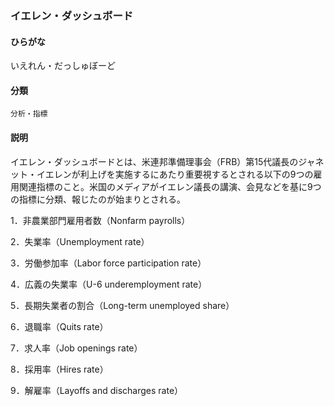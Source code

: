 <div style="display:none;">

## [あ行](securities-terms?id=あ行)

</div>

### イエレン・ダッシュボード

#### ひらがな

いえれん・だっしゅぼーど

#### 分類

`分析・指標`

#### 説明

イエレン・ダッシュボードとは、米連邦準備理事会（FRB）第15代議長のジャネット・イエレンが利上げを実施するにあたり重要視するとされる以下の9つの雇用関連指標のこと。米国のメディアがイエレン議長の講演、会見などを基に9つの指標に分類、報じたのが始まりとされる。
 
1．非農業部門雇用者数（Nonfarm payrolls）
2．失業率（Unemployment rate）
3．労働参加率（Labor force participation rate）
4．広義の失業率（U-6 underemployment rate）
5．長期失業者の割合（Long-term unemployed share）
6．退職率（Quits rate）
7．求人率（Job openings rate）
8．採用率（Hires rate）
9．解雇率（Layoffs and discharges rate）

<div style="display:none;">

## [か行](securities-terms?id=か行)
## [さ行](securities-terms?id=さ行)
## [た行](securities-terms?id=た行)
## [な行](securities-terms?id=な行)
## [は行](securities-terms?id=は行)
## [ま行](securities-terms?id=ま行)
## [や行](securities-terms?id=や行)
## [ら行](securities-terms?id=ら行)
## [わ行](securities-terms?id=わ行)
## [英数字・記号](securities-terms?id=英数字・記号)

</div>

